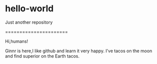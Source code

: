 # hello-world
Just another repository

======================

Hi,humans!

 Ginnr is here,I like github and learn it very happy.
 I've tacos on the moon and find superior on the Earth tacos.

